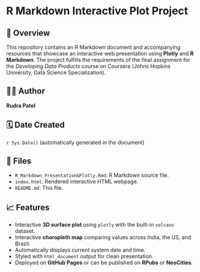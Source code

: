 # R Markdown Interactive Plot Project

## 📌 Overview

This repository contains an R Markdown document and accompanying resources that showcase an interactive web presentation using **Plotly** and **R Markdown**. The project fulfills the requirements of the final assignment for the *Developing Data Products* course on Coursera (Johns Hopkins University, Data Science Specialization).

## 🧑‍💻 Author

**Rudra Patel**

## 🗓️ Date Created

`r Sys.Date()` (automatically generated in the document)

## 📄 Files

- `R_Markdown_Presentation&Plotly.Rmd`: R Markdown source file.
- `index.html`: Rendered interactive HTML webpage.
- `README.md`: This file.

## 📈 Features

- Interactive **3D surface plot** using `plotly` with the built-in `volcano` dataset.
- Interactive **choropleth map** comparing values across India, the US, and Brazil.
- Automatically displays current system date and time.
- Styled with `html_document` output for clean presentation.
- Deployed on **GitHub Pages** or can be published on **RPubs** or **NeoCities**.

